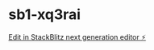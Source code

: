 # sb1-xq3rai

[Edit in StackBlitz next generation editor ⚡️](https://stackblitz.com/~/github.com/HeedzZ/sb1-xq3rai)